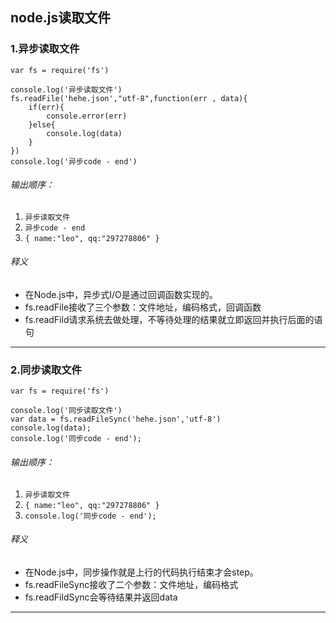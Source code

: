 ## node.js读取文件
### 1.异步读取文件
	var fs = require('fs')

	console.log('异步读取文件')
	fs.readFile('hehe.json',"utf-8",function(err , data){
		if(err){
			console.error(err)
		}else{
			console.log(data)
		}
	})
	console.log('异步code - end')
###### 输出顺序：
1. `异步读取文件`
2. `异步code - end`
3. `{
	name:"leo",
	qq:"297278806"
}`
###### 释义

- 在Node.js中，异步式I/O是通过回调函数实现的。
- fs.readFile接收了三个参数：文件地址，编码格式，回调函数
- fs.readFild请求系统去做处理，不等待处理的结果就立即返回并执行后面的语句
****
### 2.同步读取文件
	var fs = require('fs')

	console.log('同步读取文件')
	var data = fs.readFileSync('hehe.json','utf-8')
	console.log(data);
	console.log('同步code - end');
###### 输出顺序：
1. `异步读取文件`
2. `{
	name:"leo",
	qq:"297278806"
}`
3. `console.log('同步code - end');`
###### 释义

- 在Node.js中，同步操作就是上行的代码执行结束才会step。
- fs.readFileSync接收了二个参数：文件地址，编码格式
- fs.readFildSync会等待结果并返回data
****